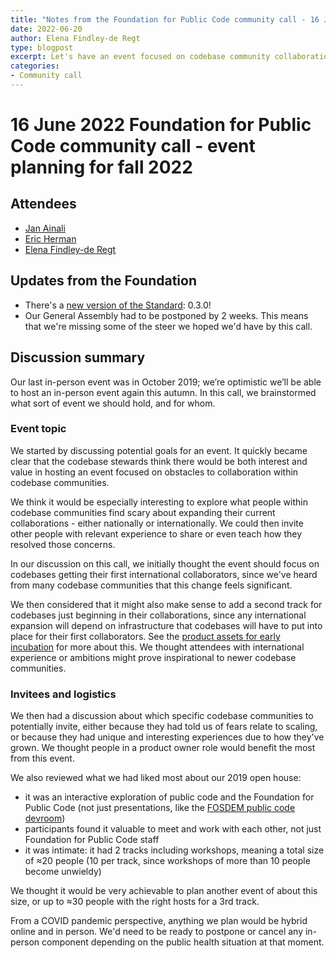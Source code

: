 ```yaml
---
title: "Notes from the Foundation for Public Code community call - 16 June 2022"
date: 2022-06-20
author: Elena Findley-de Regt
type: blogpost
excerpt: Let's have an event focused on codebase community collaboration skills
categories:
- Community call
---
```


# 16 June 2022 Foundation for Public Code community call - event planning for fall 2022

## Attendees

* [Jan Ainali](https://publiccode.net/who-we-are/team/jan-ainali.html)
* [Eric Herman](https://publiccode.net/who-we-are/team/eric-herman.html)
* [Elena Findley-de Regt](https://publiccode.net/who-we-are/team/elena-findley-de-regt.html)

## Updates from the Foundation

* There's a [new version of the Standard](https://standard.publiccode.net/CHANGELOG.html): 0.3.0!
* Our General Assembly had to be postponed by 2 weeks. This means that we're missing some of the steer we hoped we'd have by this call.

## Discussion summary

Our last in-person event was in October 2019; we’re optimistic we’ll be able to host an in-person event again this autumn. In this call, we brainstormed what sort of event we should hold, and for whom.

### Event topic

We started by discussing potential goals for an event. It quickly became clear that the codebase stewards think there would be both interest and value in hosting an event focused on obstacles to collaboration within codebase communities.

We think it would be especially interesting to explore what people within codebase communities find scary about expanding their current collaborations - either nationally or internationally. We could then invite other people with relevant experience to share or even teach how they resolved those concerns.

In our discussion on this call, we initially thought the event should focus on codebases getting their first international collaborators, since we've heard from many codebase communities that this change feels significant.

We then considered that it might also make sense to add a second track for codebases just beginning in their collaborations, since any international expansion will depend on infrastructure that codebases will have to put into place for their first collaborators. See the [product assets for early incubation](https://about.publiccode.net/activities/codebase-stewardship/product-assets-for-early-incubation.html) for more about this. We thought attendees with international experience or ambitions might prove inspirational to newer codebase communities.

### Invitees and logistics

We then had a discussion about which specific codebase communities to potentially invite, either because they had told us of fears relate to scaling, or because they had unique and interesting experiences due to how they've grown. We thought people in a product owner role would benefit the most from this event.

We also reviewed what we had liked most about our 2019 open house:

* it was an interactive exploration of public code and the Foundation for Public Code (not just presentations, like the [FOSDEM public code devroom](https://fosdem.org/2022/schedule/track/public_code/))
* participants found it valuable to meet and work with each other, not just Foundation for Public Code staff
* it was intimate: it had 2 tracks including workshops, meaning a total size of ≈20 people (10 per track, since workshops of more than 10 people become unwieldy)

We thought it would be very achievable to plan another event of about this size, or up to ≈30 people with the right hosts for a 3rd track.

From a COVID pandemic perspective, anything we plan would be hybrid online and in person. We'd need to be ready to postpone or cancel any in-person component depending on the public health situation at that moment.

